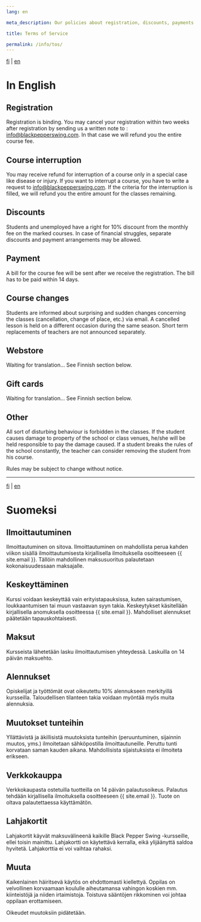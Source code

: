```yaml
---
lang: en

meta_description: Our policies about registration, discounts, payments and other.

title: Terms of Service

permalink: /info/tos/
---
```


[fi](#suomeksi) | [en](#in-english)

# In English

## Registration

Registration is binding. You may cancel your registration within two weeks after registration by sending us a written note to : info@blackpepperswing.com. In that case we will refund you the entire course fee.

## Course interruption

You may receive refund for interruption of a course only in a special case like disease or injury. If you want to interrupt a course, you have to write a request to info@blackpepperswing.com. If the criteria for the interruption is filled, we will refund you the entire amount for the classes remaining. 

## Discounts

Students and unemployed have a right for 10% discount from the monthly fee on the marked courses. In case of financial struggles, separate discounts and payment arrangements may be allowed.

## Payment

A bill for the course fee will be sent after we receive the registration. The bill has to be paid within 14 days.

## Course changes

Students are informed about surprising and sudden changes concerning the classes (cancellation, change of place, etc.) via email. A cancelled lesson is held on a different occasion during the same season. Short term replacements of teachers are not announced separately.

## Webstore

Waiting for translation... See Finnish section below.

## Gift cards

Waiting for translation... See Finnish section below.

## Other

All sort of disturbing behaviour is forbidden in the classes. If the student causes damage to property of the school or class venues, he/she will be held responsible to pay the damage caused. If a student breaks the rules of the school constantly, the teacher can consider removing the student from his course.

Rules may be subject to change without notice.

---

[fi](#suomeksi) | [en](#in-english)

# Suomeksi 

## Ilmoittautuminen

Ilmoittautuminen on sitova. Ilmoittautuminen on mahdollista perua kahden viikon sisällä ilmoittautumisesta kirjallisella ilmoituksella osoitteeseen {{ site.email }}. Tällöin mahdollinen maksusuoritus palautetaan kokonaisuudessaan maksajalle.

## Keskeyttäminen

Kurssi voidaan keskeyttää vain erityistapauksissa, kuten sairastumisen, loukkaantumisen tai muun vastaavan syyn takia. Keskeytykset käsitellään kirjallisella anomuksella osoitteessa {{ site.email }}. Mahdolliset alennukset päätetään tapauskohtaisesti.

## Maksut

Kursseista lähetetään lasku ilmoittautumisen yhteydessä. Laskuilla on 14 päivän maksuehto.

## Alennukset

Opiskelijat ja työttömät ovat oikeutettu 10% alennukseen merkityillä kursseilla. Taloudellisen tilanteen takia voidaan myöntää myös muita alennuksia.

## Muutokset tunteihin

Yllättävistä ja äkillisistä muutoksista tunteihin (peruuntuminen, sijainnin muutos, yms.) ilmoitetaan sähköpostilla ilmoittautuneille. Peruttu tunti korvataan saman kauden aikana. Mahdollisista sijaistuksista ei ilmoiteta erikseen.

## Verkkokauppa

Verkkokaupasta ostetuilla tuotteilla on 14 päivän palautusoikeus. Palautus tehdään kirjallisella ilmoituksella osoitteeseen {{ site.email }}. Tuote on oltava palautettaessa käyttämätön.

## Lahjakortit

Lahjakortit käyvät maksuvälineenä kaikille Black Pepper Swing -kursseille, ellei toisin mainittu. Lahjakortti on käytettävä kerralla, eikä ylijäänyttä saldoa hyvitetä. Lahjakorttia ei voi vaihtaa rahaksi.

## Muuta

Kaikenlainen häiritsevä käytös on ehdottomasti kiellettyä. Oppilas on velvollinen korvaamaan koululle aiheutamansa vahingon koskien mm. kiinteistöjä ja niiden irtaimistoja. Toistuva sääntöjen rikkominen voi johtaa oppilaan erottamiseen.

Oikeudet muutoksiin pidätetään.
